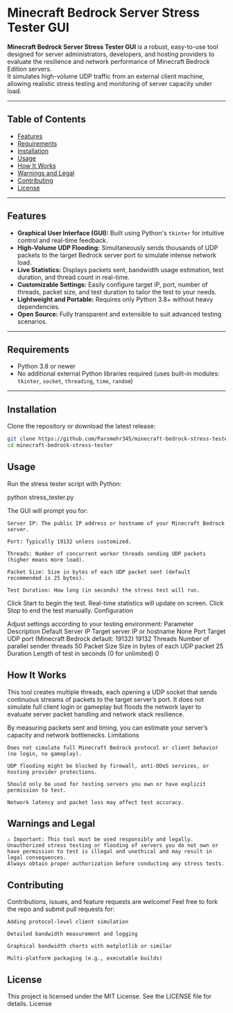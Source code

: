 # Minecraft Bedrock Server Stress Tester GUI

**Minecraft Bedrock Server Stress Tester GUI** is a robust, easy-to-use tool designed for server administrators, developers, and hosting providers to evaluate the resilience and network performance of Minecraft Bedrock Edition servers.  
It simulates high-volume UDP traffic from an external client machine, allowing realistic stress testing and monitoring of server capacity under load.

---

## Table of Contents

- [Features](#features)  
- [Requirements](#requirements)  
- [Installation](#installation)  
- [Usage](#usage)   
- [How It Works](#how-it-works)  
- [Warnings and Legal](#warnings-and-legal)  
- [Contributing](#contributing)  
- [License](#license)  

---

## Features

- **Graphical User Interface (GUI):** Built using Python's `tkinter` for intuitive control and real-time feedback.  
- **High-Volume UDP Flooding:** Simultaneously sends thousands of UDP packets to the target Bedrock server port to simulate intense network load.  
- **Live Statistics:** Displays packets sent, bandwidth usage estimation, test duration, and thread count in real-time.  
- **Customizable Settings:** Easily configure target IP, port, number of threads, packet size, and test duration to tailor the test to your needs.  
- **Lightweight and Portable:** Requires only Python 3.8+ without heavy dependencies.  
- **Open Source:** Fully transparent and extensible to suit advanced testing scenarios.

---

## Requirements

- Python 3.8 or newer  
- No additional external Python libraries required (uses built-in modules: `tkinter`, `socket`, `threading`, `time`, `random`)

---

## Installation

Clone the repository or download the latest release:

```bash
git clone https://github.com/Parsmehr345/minecraft-bedrock-stress-tester.git
cd minecraft-bedrock-stress-tester
```

## Usage

Run the stress tester script with Python:

python stress_tester.py

The GUI will prompt you for:

    Server IP: The public IP address or hostname of your Minecraft Bedrock server.

    Port: Typically 19132 unless customized.

    Threads: Number of concurrent worker threads sending UDP packets (higher means more load).

    Packet Size: Size in bytes of each UDP packet sent (default recommended is 25 bytes).

    Test Duration: How long (in seconds) the stress test will run.

Click Start to begin the test. Real-time statistics will update on screen. Click Stop to end the test manually.
Configuration

Adjust settings according to your testing environment:
Parameter	Description	Default
Server IP	Target server IP or hostname	None
Port	Target UDP port (Minecraft Bedrock default: 19132)	19132
Threads	Number of parallel sender threads	50
Packet Size	Size in bytes of each UDP packet	25
Duration	Length of test in seconds (0 for unlimited)	0

## How It Works

This tool creates multiple threads, each opening a UDP socket that sends continuous streams of packets to the target server’s port. It does not simulate full client login or gameplay but floods the network layer to evaluate server packet handling and network stack resilience.

By measuring packets sent and timing, you can estimate your server’s capacity and network bottlenecks.
Limitations

    Does not simulate full Minecraft Bedrock protocol or client behavior (no login, no gameplay).

    UDP flooding might be blocked by firewall, anti-DDoS services, or hosting provider protections.

    Should only be used for testing servers you own or have explicit permission to test.

    Network latency and packet loss may affect test accuracy.

## Warnings and Legal

    ⚠️ Important: This tool must be used responsibly and legally.
    Unauthorized stress testing or flooding of servers you do not own or have permission to test is illegal and unethical and may result in legal consequences.
    Always obtain proper authorization before conducting any stress tests.

## Contributing

Contributions, issues, and feature requests are welcome!
Feel free to fork the repo and submit pull requests for:

    Adding protocol-level client simulation

    Detailed bandwidth measurement and logging

    Graphical bandwidth charts with matplotlib or similar

    Multi-platform packaging (e.g., executable builds)

## License

This project is licensed under the MIT License. See the LICENSE file for details.
License

